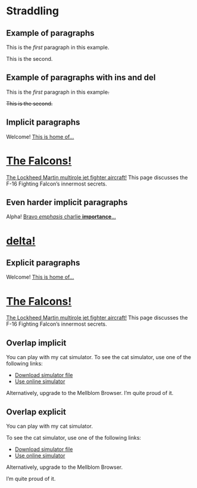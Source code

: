 # Straddling

## Example of paragraphs

This is the _first_ paragraph in this example.

This is the second.

## Example of paragraphs with ins and del

This is the _first_ paragraph in this example~~.~~

~~This is the second.~~

## Implicit paragraphs

Welcome! [This is home of...](about.html)

# [The Falcons!](about.html)

[The Lockheed Martin multirole jet fighter aircraft!](about.html) This page discusses the F-16 Fighting Falcon’s innermost secrets.

## Even harder implicit paragraphs

Alpha! [Bravo _emphasis_ charlie **importance**...](about.html)

# [delta!](about.html)

## Explicit paragraphs

Welcome! [This is home of...](about.html)

# [The Falcons!](about.html)

[The Lockheed Martin multirole jet fighter aircraft!](about.html) This page discusses the F-16 Fighting Falcon’s innermost secrets.

## Overlap implicit

You can play with my cat simulator. To see the cat simulator, use one of the following links:

-   [Download simulator file](cats.sim)
-   [Use online simulator](https://sims.example.com/watch?v=LYds5xY4INU)

Alternatively, upgrade to the Mellblom Browser. I’m quite proud of it.

## Overlap explicit

You can play with my cat simulator.

To see the cat simulator, use one of the following links:

-   [Download simulator file](cats.sim)
-   [Use online simulator](https://sims.example.com/watch?v=LYds5xY4INU)

Alternatively, upgrade to the Mellblom Browser.

I’m quite proud of it.
